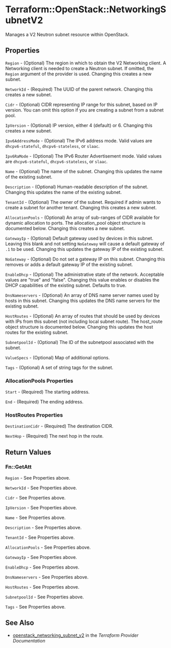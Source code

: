 # Terraform::OpenStack::NetworkingSubnetV2

Manages a V2 Neutron subnet resource within OpenStack.

## Properties

`Region` - (Optional) The region in which to obtain the V2 Networking client. A Networking client is needed to create a Neutron subnet. If omitted, the `Region` argument of the provider is used. Changing this creates a new subnet.

`NetworkId` - (Required) The UUID of the parent network. Changing this creates a new subnet.

`Cidr` - (Optional) CIDR representing IP range for this subnet, based on IP version. You can omit this option if you are creating a subnet from a subnet pool.

`IpVersion` - (Optional) IP version, either 4 (default) or 6. Changing this creates a new subnet.

`Ipv6AddressMode` - (Optional) The IPv6 address mode. Valid values are `dhcpv6-stateful`, `dhcpv6-stateless`, or `slaac`.

`Ipv6RaMode` - (Optional) The IPv6 Router Advertisement mode. Valid values are `dhcpv6-stateful`, `dhcpv6-stateless`, or `slaac`.

`Name` - (Optional) The name of the subnet. Changing this updates the name of the existing subnet.

`Description` - (Optional) Human-readable description of the subnet. Changing this updates the name of the existing subnet.

`TenantId` - (Optional) The owner of the subnet. Required if admin wants to create a subnet for another tenant. Changing this creates a new subnet.

`AllocationPools` - (Optional) An array of sub-ranges of CIDR available for dynamic allocation to ports. The allocation_pool object structure is documented below. Changing this creates a new subnet.

`GatewayIp` - (Optional)  Default gateway used by devices in this subnet. Leaving this blank and not setting `NoGateway` will cause a default gateway of `.1` to be used. Changing this updates the gateway IP of the existing subnet.

`NoGateway` - (Optional) Do not set a gateway IP on this subnet. Changing this removes or adds a default gateway IP of the existing subnet.

`EnableDhcp` - (Optional) The administrative state of the network. Acceptable values are "true" and "false". Changing this value enables or disables the DHCP capabilities of the existing subnet. Defaults to true.

`DnsNameservers` - (Optional) An array of DNS name server names used by hosts in this subnet. Changing this updates the DNS name servers for the existing subnet.

`HostRoutes` - (Optional) An array of routes that should be used by devices with IPs from this subnet (not including local subnet route). The host_route object structure is documented below. Changing this updates the host routes for the existing subnet.

`SubnetpoolId` - (Optional) The ID of the subnetpool associated with the subnet.

`ValueSpecs` - (Optional) Map of additional options.

`Tags` - (Optional) A set of string tags for the subnet.

### AllocationPools Properties

`Start` - (Required) The starting address.

`End` - (Required) The ending address.

### HostRoutes Properties

`DestinationCidr` - (Required) The destination CIDR.

`NextHop` - (Required) The next hop in the route.


## Return Values

### Fn::GetAtt

`Region` - See Properties above.

`NetworkId` - See Properties above.

`Cidr` - See Properties above.

`IpVersion` - See Properties above.

`Name` - See Properties above.

`Description` - See Properties above.

`TenantId` - See Properties above.

`AllocationPools` - See Properties above.

`GatewayIp` - See Properties above.

`EnableDhcp` - See Properties above.

`DnsNameservers` - See Properties above.

`HostRoutes` - See Properties above.

`SubnetpoolId` - See Properties above.

`Tags` - See Properties above.

## See Also

* [openstack_networking_subnet_v2](https://www.terraform.io/docs/providers/openstack/r/networking_subnet_v2.html) in the _Terraform Provider Documentation_